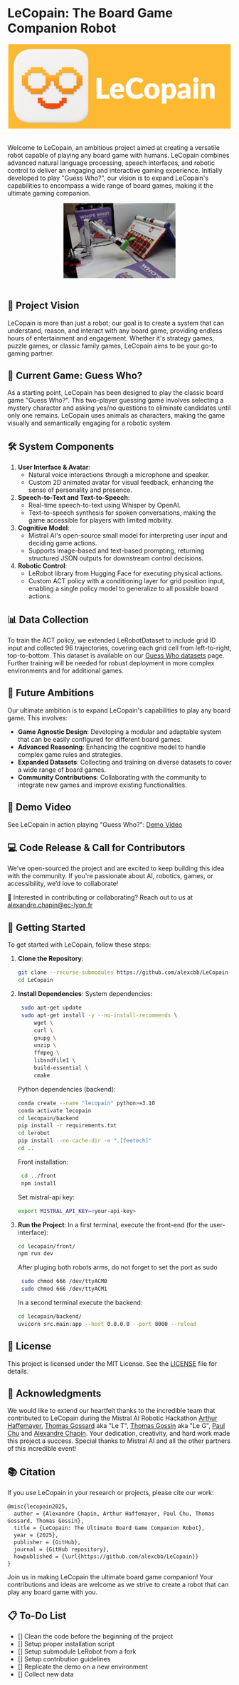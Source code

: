# LeCopain: The Board Game Companion Robot

<p align="center">
  <picture>
    <img alt="LeCopain" src="assets/logo_txt.png" style="max-width: 100%;">
  </picture>
  <br/>
  <br/>
</p>

Welcome to LeCopain, an ambitious project aimed at creating a versatile robot capable of playing any board game with humans. LeCopain combines advanced natural language processing, speech interfaces, and robotic control to deliver an engaging and interactive gaming experience. Initially developed to play "Guess Who?", our vision is to expand LeCopain's capabilities to encompass a wide range of board games, making it the ultimate gaming companion.

<p align="center">
  <picture>
    <img alt="Robot playing Guess Who" src="assets/robot.JPG" style="max-width: 50%;">
  </picture>
  <br/>
  <br/>
</p>

## 🧠 Project Vision
LeCopain is more than just a robot; our goal is to create a system that can understand, reason, and interact with any board game, providing endless hours of entertainment and engagement. Whether it's strategy games, puzzle games, or classic family games, LeCopain aims to be your go-to gaming partner.

## 🎲 Current Game: Guess Who?
As a starting point, LeCopain has been designed to play the classic board game "Guess Who?". This two-player guessing game involves selecting a mystery character and asking yes/no questions to eliminate candidates until only one remains. LeCopain uses animals as characters, making the game visually and semantically engaging for a robotic system.

## 🛠️ System Components
1. **User Interface & Avatar**:
   - Natural voice interactions through a microphone and speaker.
   - Custom 2D animated avatar for visual feedback, enhancing the sense of personality and presence.
2. **Speech-to-Text and Text-to-Speech**:
   - Real-time speech-to-text using Whisper by OpenAI.
   - Text-to-speech synthesis for spoken conversations, making the game accessible for players with limited mobility.
3. **Cognitive Model**:
   - Mistral AI's open-source small model for interpreting user input and deciding game actions.
   - Supports image-based and text-based prompting, returning structured JSON outputs for downstream control decisions.
4. **Robotic Control**:
   - LeRobot library from Hugging Face for executing physical actions.
   - Custom ACT policy with a conditioning layer for grid position input, enabling a single policy model to generalize to all possible board actions.

## 📊 Data Collection
To train the ACT policy, we extended LeRobotDataset to include grid ID input and collected 96 trajectories, covering each grid cell from left-to-right, top-to-bottom. This dataset is available on our [Guess Who datasets](https://huggingface.co/roboticshack) page. Further training will be needed for robust deployment in more complex environments and for additional games.

## 🎉 Future Ambitions
Our ultimate ambition is to expand LeCopain's capabilities to play any board game. This involves:
- **Game Agnostic Design**: Developing a modular and adaptable system that can be easily configured for different board games.
- **Advanced Reasoning**: Enhancing the cognitive model to handle complex game rules and strategies.
- **Expanded Datasets**: Collecting and training on diverse datasets to cover a wide range of board games.
- **Community Contributions**: Collaborating with the community to integrate new games and improve existing functionalities.

## 🎥 Demo Video
See LeCopain in action playing "Guess Who?": [Demo Video](https://www.youtube.com/watch?v=h5zbnq660bo)

## 💻 Code Release & Call for Contributors
We’ve open-sourced the project and are excited to keep building this idea with the community. If you're passionate about AI, robotics, games, or accessibility, we’d love to collaborate!

📧 Interested in contributing or collaborating? Reach out to us at alexandre.chapin@ec-lyon.fr

## 🔧 Getting Started
To get started with LeCopain, follow these steps:

1. **Clone the Repository**:
   ```bash
   git clone --recurse-submodules https://github.com/alexcbb/LeCopain
   cd LeCopain
   ```

2. **Install Dependencies**:
   System dependencies:
   ```bash
    sudo apt-get update
    sudo apt-get install -y --no-install-recommends \
        wget \
        curl \
        gnupg \
        unzip \
        ffmpeg \
        libsndfile1 \
        build-essential \
        cmake
   ```

   Python dependencies (backend):
   ```bash
   conda create --name "lecopain" python>=3.10
   conda activate lecopain
   cd lecopain/backend
   pip install -r requirements.txt
   cd lerobot
   pip install --no-cache-dir -e ".[feetech]"
   cd ..
   ```

   Front installation:
   ```bash
    cd ../front
    npm install
   ```

   Set mistral-api key:
   ```bash
   export MISTRAL_API_KEY=<your-api-key>
   ```

3. **Run the Project**:
    In a first terminal, execute the front-end (for the user-interface):
   ```bash
   cd lecopain/front/
   npm run dev
   ```

   After pluging both robots arms, do not forget to set the port as sudo
   ```bash
    sudo chmod 666 /dev/ttyACM0
    sudo chmod 666 /dev/ttyACM1
   ```

   In a second terminal execute the backend:
   ```bash
   cd lecopain/backend/
   uvicorn src.main:app --host 0.0.0.0 --port 8000 --reload
   ```

## 📜 License
This project is licensed under the MIT License. See the [LICENSE](LICENSE) file for details.

## 🤝 Acknowledgments

We would like to extend our heartfelt thanks to the incredible team that contributed to LeCopain during the Mistral AI Robotic Hackathon [Arthur Haffemayer](https://www.linkedin.com/in/arthur-haffemayer/), [Thomas Gossard](https://www.linkedin.com/in/thomas-gossard-6266b215b/) aka "Le T", [Thomas Gossin](https://www.linkedin.com/in/thomas-gossin/) aka "Le G", [Paul Chu](https://www.linkedin.com/in/paul-chu-paris/) and [Alexandre Chapin](https://www.linkedin.com/in/alexandre-chapin/). Your dedication, creativity, and hard work made this project a success. Special thanks to Mistral AI and all the other partners of this incredible event!

## 📚 Citation

If you use LeCopain in your research or projects, please cite our work:

```
@misc{lecopain2025,
  author = {Alexandre Chapin, Arthur Haffemayer, Paul Chu, Thomas Gossard, Thomas Gossin},
  title = {LeCopain: The Ultimate Board Game Companion Robot},
  year = {2025},
  publisher = {GitHub},
  journal = {GitHub repository},
  howpublished = {\url{https://github.com/alexcbb/LeCopain}}
}
```
Join us in making LeCopain the ultimate board game companion! Your contributions and ideas are welcome as we strive to create a robot that can play any board game with you.

## 📋 To-Do List
- [] Clean the code before the beginning of the project
- [] Setup proper installation script
- [] Setup submodule LeRobot from a fork
- [] Setup contribution guidelines
- [] Replicate the demo on a new environment
- [] Collect new data